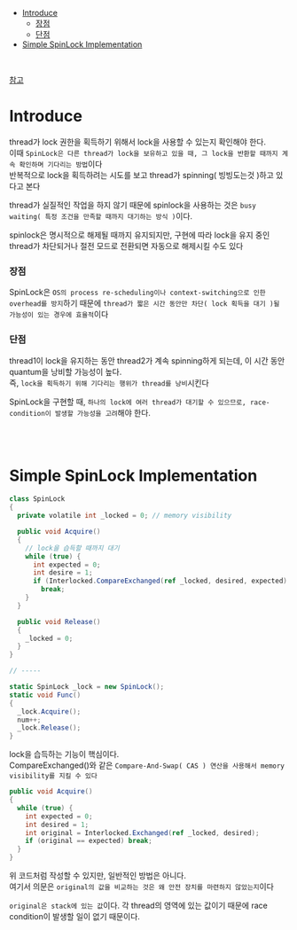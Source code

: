 - [Introduce](#introduce)
    - [장점](#장점)
    - [단점](#단점)
- [Simple SpinLock Implementation](#simple-spinlock-implementation)

<br>

[ 참고 ](https://en.wikipedia.org/wiki/Spinlock) <br>

# Introduce
thread가 lock 권한을 획득하기 위해서 lock을 사용할 수 있는지 확인해야 한다.<br>
이때 `SpinLock은 다른 thread가 lock을 보유하고 있을 때, 그 lock을 반환할 때까지 계속 확인하며 기다리는 방법`이다<br>
반복적으로 lock을 획득하려는 시도를 보고 thread가 spinning( 빙빙도는것 )하고 있다고 본다<br>


thread가 실질적인 작업을 하지 않기 때문에 spinlock을 사용하는 것은 `busy waiting( 특정 조건을 만족할 때까지 대기하는 방식 )`이다.<br>

spinlock은 명시적으로 해제될 때까지 유지되지만, 구현에 따라 lock을 유지 중인 thread가 차단되거나 절전 모드로 전환되면 자동으로 해제시킬 수도 있다<br>

### 장점
SpinLock은 `OS의 process re-scheduling이나 context-switching으로 인한 overhead를 방지`하기 때문에 `thread가 짧은 시간 동안만 차단( lock 획득을 대기 )될 가능성이 있는 경우에 효율적`이다<br>

### 단점
thread1이 lock을 유지하는 동안 thread2가 계속 spinning하게 되는데, 이 시간 동안 quantum을 낭비할 가능성이 높다.<br>
즉, `lock을 획득하기 위해 기다리는 행위가 thread를 낭비`시킨다<br>

SpinLock을 구현할 때, `하나의 lock에 여러 thread가 대기할 수 있으므로, race-condition이 발생할 가능성을 고려`해야 한다.<br>


<br>
<br>

# Simple SpinLock Implementation
```c#
class SpinLock
{
  private volatile int _locked = 0; // memory visibility

  public void Acquire()
  {
    // lock을 습득할 때까지 대기
    while (true) {
      int expected = 0;
      int desire = 1;
      if (Interlocked.CompareExchanged(ref _locked, desired, expected) == expected)
        break;
    }
  }

  public void Release()
  {
    _locked = 0;
  }
}

// -----

static SpinLock _lock = new SpinLock();
static void Func()
{
  _lock.Acquire();
  num++;
  _lock.Release();
}
```
lock을 습득하는 기능이 핵심이다.<br>
CompareExchanged()와 같은 `Compare-And-Swap( CAS ) 연산을 사용해서 memory visibility를 지킬 수 있다`<br>


```c#
public void Acquire()
{
  while (true) {
    int expected = 0;
    int desired = 1;
    int original = Interlocked.Exchanged(ref _locked, desired);
    if (original == expected) break;
  }
}
```
위 코드처럼 작성할 수 있지만, 일반적인 방법은 아니다.<br>
여기서 의문은 `original의 값을 비교하는 것은 왜 안전 장치를 마련하지 않았는지`이다<br>

`original은 stack에 있는 값`이다. 각 thread의 영역에 있는 값이기 때문에 race condition이 발생할 일이 없기 때문이다.<br>